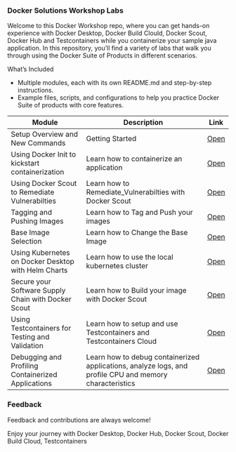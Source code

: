 
### Docker Solutions Workshop Labs

Welcome to this Docker Workshop repo, where you can get hands-on experience with Docker Desktop, Docker Build Clould, Docker Scout, Docker Hub and Testcontainers while you containerize your sample java application. In this repository, you’ll find a variety of labs that walk you through using the Docker Suite of Products in different scenarios.

What’s Included

* Multiple modules, each with its own README.md and step-by-step instructions.
* Example files, scripts, and configurations to help you practice Docker Suite of products with core features.

| Module                                             | Description                                       | Link                                                                                        |
|----------------------------------------------------|---------------------------------------------------|---------------------------------------------------------------------------------------------|
| Setup Overview and New Commands                           | Getting Started              | [Open](https://github.com/artofthepossible/whale-of-a-time/blob/main/labs/00_Setup_Overview_NewCommands.md) |
| Using Docker Init to kickstart containerization                           | Learn how to containerize an application              | [Open](https://github.com/artofthepossible/whale-of-a-time/blob/main/labs/01_Using_Docker_Desktop_and_Docker_Init.md) |
| Using Docker Scout to Remediate Vulnerabilties| Learn how to Remediate_Vulnerabilties with Docker Scout | [Open](https://github.com/artofthepossible/whale-of-a-time/blob/main/labs/01_Using_Docker_Scout%20_to_Remediate_Vulnerabilties.md)  |
| Tagging and Pushing Images                                       | Learn how to Tag and Push your images                          | [Open](https://github.com/artofthepossible/whale-of-a-time/blob/main/labs/02_Tagging_and_Pushing_Images.md)  |
| Base Image Selection                                 | Learn how to Change the Base Image | [Open](https://github.com/artofthepossible/whale-of-a-time/blob/main/labs/03_Base_Image_Selection.md)  |
| Using Kubernetes on Docker Desktop with Helm Charts | Learn how to use the local kubernetes cluster | [Open](https://github.com/artofthepossible/whale-of-a-time/blob/main/labs/04_Using_kubernetes_on_docker_desktop_with_helm.md)  |
| Secure your Software Supply Chain with Docker Scout| Learn how to Build your image with Docker Scout | [Open](https://github.com/artofthepossible/whale-of-a-time/blob/main/labs/05_Secure_your_supply_chain_with_docker_scout.md)  |
| Using Testcontainers for Testing and Validation| Learn how to setup and use Testcontainers and Testcontainers Cloud | [Open](https://github.com/artofthepossible/whale-of-a-time/blob/main/labs/06_Using_testcontainers_for_Testing_and_Validation.md)  |
| Debugging and Profiling Containerized Applications| Learn how to debug containerized applications, analyze logs, and profile CPU and memory characteristics | [Open](https://github.com/artofthepossible/whale-of-a-time/blob/main/labs/07_Debugging%20and_Profiling%20Containerized_Applications.md)  |

### Feedback
Feedback and contributions are always welcome!

Enjoy your journey with Docker Desktop, Docker Hub, Docker Scout, Docker Build Cloud, Testcontainers 